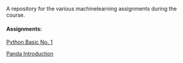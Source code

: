 A repository for the various machinelearning assignments during the course.  

#### Assignments:

<a href = "https://nbviewer.org/github/MBRzealand/MachineLearning/blob/main/Python%20Basic%20No%201.ipynb">Python Basic No. 1</a>


<a href = "https://nbviewer.org/github/MBRzealand/MachineLearning/blob/main/Panda%20Introduction.ipynb">Panda Introduction</a>
